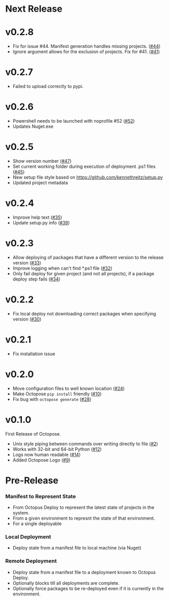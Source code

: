 # Next Release

# v0.2.8
* Fix for issue #44. Manifest generation handles missing projects. ([#44](https://github.com/HuddleEng/octopose/issues/44))
* Ignore argument allows for the exclusion of projects. Fix for #41. ([#41](https://github.com/HuddleEng/octopose/issues/41))

# v0.2.7
* Failed to upload correctly to pypi.

# v0.2.6
* Powershell needs to be launched with noprofile #52 ([#52](https://github.com/HuddleEng/octopose/issues/52))
* Updates  Nuget.exe

# v0.2.5

* Show version number ([#47](https://github.com/HuddleEng/octopose/issues/47))
* Set current working folder during execution of deployment .ps1 files ([#45](https://github.com/HuddleEng/octopose/issues/45))
* New setup file style based on https://github.com/kennethreitz/setup.py
* Updated project metadata

# v0.2.4
* Improve help text ([#35](https://github.com/HuddleEng/octopose/issues/35))
* Update setup.py info ([#39](https://github.com/HuddleEng/octopose/issues/39))

# v0.2.3
* Allow deploying of packages that have a different version to the release version ([#33](https://github.com/HuddleEng/octopose/issues/33))
* Improve logging when can't find *.ps1 file ([#32](https://github.com/HuddleEng/octopose/issues/32))
* Only fail deploy for given project (and not all projects), if a package deploy step fails ([#34](https://github.com/HuddleEng/octopose/34))

# v0.2.2
* Fix local deploy not downloading correct packages when specifying version ([#30](https://github.com/HuddleEng/octopose/issues/30))

# v0.2.1
* Fix installation issue

# v0.2.0

* Move configuration files to well known location ([#24](https://github.com/HuddleEng/octopose/issues/24))
* Make Octopose `pip install` friendly ([#10](https://github.com/HuddleEng/octopose/issues/10))
* Fix bug with `octopose generate` ([#28](https://github.com/HuddleEng/octopose/issues/28))

# v0.1.0

First Release of Octopose.

* Unix style piping between commands over writing directly to file ([#2](https://github.com/HuddleEng/octopose/issues/2))
* Works with 32-bit and 64-bit Python ([#12](https://github.com/HuddleEng/octopose/issues/12))
* Logs now human readable ([#14](https://github.com/HuddleEng/octopose/issues/14))
* Added Octopose Logo ([#9](https://github.com/HuddleEng/octopose/issues/9))

# Pre-Release

### Manifest to Represent State

* From Octopus Deploy to represent the latest state of projects in the system.
* From a given environment to represnt the state of that environment.
* For a single deployable

### Local Deployment

* Deploy state from a manifest file to local machine (via Nuget)

### Remote Deployment

* Deploy state from a manifest file to a deployment known to Octopus Deploy.
* Optionally blocks till all deployments are complete.
* Optionally force packages to be re-deployed even if it is currently in the environment.

